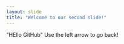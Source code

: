 ```yaml
---
layout: slide
title: "Welcome to our second slide!"
---
```

"HEllo GitHub"
Use the left arrow to go back!
